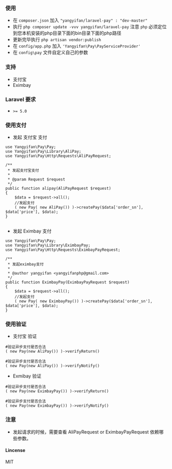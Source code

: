### 使用

* 在 ``` composer.json ``` 加入 ``` "yangyifan/laravel-pay" : "dev-master" ```
* 执行 ``` php composer update -vvv yangyifan/laravel-pay ``` 注意 ```php``` 必须定位到您本机安装的php目录下面的bin目录下面的php路径
* 更新完毕执行 ``` php artisan vendor:publish ``` 
* 在 ``` config/app.php ``` 加入 ``` 'Yangyifan\Pay\PayServiceProvider' ```
* 在 ``` config\pay ``` 文件自定义自己的参数

### 支持

* 支付宝
* Eximbay

### Laravel 要求
* ``` >= 5.0 ``` 

### 使用支付

* 发起 支付宝 支付

```
use Yangyifan\Pay\Pay;
use Yangyifan\Pay\Library\AliPay;
use Yangyifan\Pay\Http\Requests\AliPayRequest;

/**
 * 发起支付宝支付
 *
 * @param Request $request
 */
public function alipay(AliPayRequest $request)
{
    $data = $request->all();
    //发起支付
    ( new Pay( new AliPay()) )->createPay($data['order_sn'], $data['price'], $data);
}
    
```

* 发起 Eximbay 支付

```
use Yangyifan\Pay\Pay;
use Yangyifan\Pay\Library\EximbayPay;
use Yangyifan\Pay\Http\Requests\EximbayPayRequest;

/**
 * 发起eximbay支付
 *
 * @author yangyifan <yangyifanphp@gmail.com>
 */
public function EximbayPay(EximbayPayRequest $request)
{
    $data = $request->all();
    //发起支付
    ( new Pay( new EximbayPay()) )->createPay($data['order_sn'], $data['price'], $data);
}

```

### 使用验证

* 支付宝 验证

```
#验证异步支付是否合法
( new Pay(new AliPay()) )->verifyReturn()

#验证异步支付是否合法
( new Pay(new AliPay()) )->verifyNotify()

```

* Exmibay 验证

```
#验证异步支付是否合法
( new Pay(new EximbayPay()) )->verifyReturn()

#验证异步支付是否合法
( new Pay(new EximbayPay()) )->verifyNotify()

```


### 注意

* 发起请求的时候，需要查看 AliPayRequest or EximbayPayRequest 依赖哪些参数。


#### Lincense 

MIT
